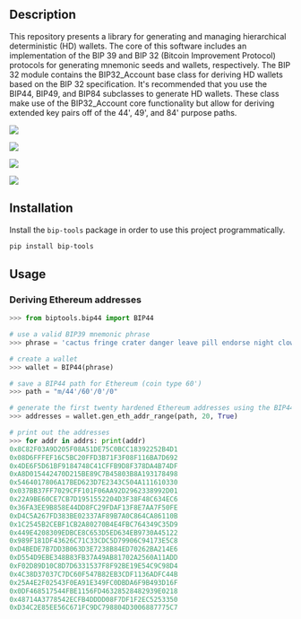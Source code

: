 ## Description
This repository presents a library for generating and managing hierarchical deterministic (HD) wallets. The core of this software includes an implementation of the BIP 39 and BIP 32 (Bitcoin Improvement Protocol) protocols for generating mnemonic seeds and wallets, respectively. The BIP 32 module contains the BIP32\_Account base class for deriving HD wallets based on the BIP 32 specification. It's recommended that you use the BIP44, BIP49, and BIP84 subclasses to generate HD wallets. These class make use of the BIP32\_Account core functionality but allow for deriving extended key pairs off of the 44', 49', and 84' purpose paths.

![](https://github.com/gavinbarrett/BIP39_Suite/workflows/Build/badge.svg)


![](https://github.com/gavinbarrett/BIP39_Suite/workflows/BIP39%20Seed%20Generation/badge.svg)


![](https://github.com/gavinbarrett/BIP39_Suite/workflows/Elliptic%20Curve%20Arithmetic/badge.svg)


![](https://github.com/gavinbarrett/BIP39_Suite/workflows/BIP32%20Path%20Derivation/badge.svg)


## Installation

Install the ```bip-tools``` package in order to use this project programmatically.

```bash
pip install bip-tools
```


## Usage

### Deriving Ethereum addresses

```python
>>> from biptools.bip44 import BIP44

# use a valid BIP39 mnemonic phrase
>>> phrase = 'cactus fringe crater danger leave pill endorse night clown change apology issue'

# create a wallet
>>> wallet = BIP44(phrase)

# save a BIP44 path for Ethereum (coin type 60')
>>> path = "m/44'/60'/0'/0"

# generate the first twenty hardened Ethereum addresses using the BIP44 path above
>>> addresses = wallet.gen_eth_addr_range(path, 20, True)

# print out the addresses
>>> for addr in addrs: print(addr)
0x8C82F03A9D205F08A51DE75C0BCC18392252B4D1
0x08D6FFFEF16C5BC20FFD3B71F3F08F116BA7D692
0x4DE6F5D61BF9184748C41CFFB9D8F378DA4B74DF
0xA8D015442470D215BE89C7B45803B8A193178498
0x5464017806A17BED623D7E2343C504A111610330
0x037BB37FF7029CFF101F06AA92D2962338992D01
0x22A9BE60CE7CB7D1951552204D3F38F48C634EC6
0x36FA3EE9B858E44DD8FC29FDAF13F8E7AA7F50FE
0xD4C5A267FD383BE02337AF89B7A0C864CA86110B
0x1C2545B2CEBF1CB2A80270B4E4FBC764349C35D9
0x449E4208309EDBCE8C653D5ED634EB9730A45122
0x989F181DF43626C71C33CDC5D79906C94173E5C8
0xD4BEDE7B7DD3B063D3E7238B84ED70262BA214E6
0xD554D9EBE348B83FB37A49AB81702A2560A11ADD
0xF02D89D10C8D7D6331537F8F92BE19E54C9C98D4
0x4C38D37037C7DC60F547B82EB3CDF1136ADFC44B
0x25A4E2F02543F0EA91E349FC0DBDA6F9B493D16F
0x0DF468517544FBE1156FD46328528482939E0218
0x48714A3778542ECFB4DDDD08F7DF1F2EC5253350
0xD34C2E85EE56C671FC9DC798804D3006887775C7
```
